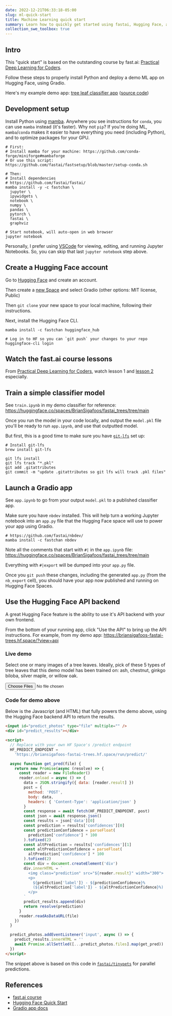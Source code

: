 ```yaml
---
date: 2022-12-21T06:33:18-05:00
slug: ml-quick-start
title: Machine Learning quick start
summary: Learn how to quickly get started using fastai, Hugging Face, and Gradio to deploy a demo ML app
collection_swe_toolbox: true
---
```


## Intro

This "quick start" is based on the outstanding course by fast.ai: [Practical Deep Learning for Coders](https://course.fast.ai).

Follow these steps to properly install Python and deploy a demo ML app on Hugging Face, using Gradio.

Here's my example demo app: [tree leaf classifier app](https://briansigafoos-fastai-trees.hf.space) ([source code](https://huggingface.co/spaces/BrianSigafoos/fastai_trees/tree/main))

## Development setup

Install Python using [mamba](https://mamba.readthedocs.io). Anywhere you see instructions for `conda`, you can use `mamba` instead (it's faster). Why not `pip`? If you're doing ML, `mamba`/`conda` makes it easier to have everything you need (including Python), and to optimize packages for your GPU.

```shell
# First:
# Install mamba for your machine: https://github.com/conda-forge/miniforge#mambaforge
# Or use this script: https://github.com/fastai/fastsetup/blob/master/setup-conda.sh

# Then:
# Install dependencies
# https://github.com/fastai/fastai/
mamba install -y -c fastchan \
  jupyter \
  ipywidgets \
  notebook \
  numpy \
  pandas \
  pytorch \
  fastai \
  graphviz

# Start notebook, will auto-open in web browser
jupyter notebook
```

Personally, I prefer using [VSCode](https://code.visualstudio.com/) for viewing, editing, and running Jupyter Notebooks. So, you can skip that last `jupyter notebook` step above.

## Create a Hugging Face account

Go to [Hugging Face](https://huggingface.co/) and create an account.

Then create a [new Space](https://huggingface.co/new-space) and select Gradio (other options: MIT license, Public)

Then `git clone` your new space to your local machine, following their instructions.

Next, install the Hugging Face CLI.

```shell
mamba install -c fastchan huggingface_hub

# Log in to HF so you can `git push` your changes to your repo
huggingface-cli login
```

## Watch the fast.ai course lessons

From [Practical Deep Learning for Coders](https://course.fast.ai), watch lesson 1 and [lesson 2](https://course.fast.ai/Lessons/lesson2.html) especially.

## Train a simple classifier model

See `train.ipynb` in my demo classifier for reference: <https://huggingface.co/spaces/BrianSigafoos/fastai_trees/tree/main>

Once you run the model in your code locally, and output the `model.pkl` file you'll be ready to run `app.ipynb`, and use that outputted model.

But first, this is a good time to make sure you have [`git-lfs`](https://git-lfs.com/) set up:

```shell
# Install git-lfs
brew install git-lfs

git lfs install
git lfs track "*.pkl"
git add .gitattributes
git commit -m "update .gitattributes so git lfs will track .pkl files"
```

## Launch a Gradio app

See `app.ipynb` to go from your output `model.pkl` to a published classifier app.

Make sure you have `nbdev` installed. This will help turn a working Jupyter notebook into an `app.py` file that the Hugging Face space will use to power your app using Gradio.

```shell
# https://github.com/fastai/nbdev/
mamba install -c fastchan nbdev
```

Note all the comments that start with `#|` in the `app.ipynb` file: <https://huggingface.co/spaces/BrianSigafoos/fastai_trees/tree/main>

Everything with `#|export` will be dumped into your `app.py` file.

Once you `git push` these changes, including the generated `app.py` (from the `nb_export` cell), you should have your app now published and running on Hugging Face Spaces.

## Use the Hugging Face API backend

A great Hugging Face feature is the ability to use it's API backend with your own frontend.

From the bottom of your running app, click "Use the API" to bring up the API instructions. For example, from my demo app: <https://briansigafoos-fastai-trees.hf.space/?view=api>

### Live demo

Select one or many images of a tree leaves. Ideally, pick of these 5 types of tree leaves that this demo model has been trained on:
ash, chestnut, ginkgo biloba, silver maple, or willow oak.

<input id="predict_photos" type="file" multiple="" />
<div id="predict_results"></div>

<script>
  // Replace with your own HF Space's /predict endpoint
  HF_PREDICT_ENDPOINT =
    'https://briansigafoos-fastai-trees.hf.space/run/predict/'

  async function get_pred(file) {
    return new Promise(async (resolve) => {
      const reader = new FileReader()
      reader.onload = async () => {
        data = JSON.stringify({ data: [reader.result] })
        post = {
          method: 'POST',
          body: data,
          headers: { 'Content-Type': 'application/json' }
        }
        const response = await fetch(HF_PREDICT_ENDPOINT, post)
        const json = await response.json()
        const results = json['data'][0]
        const prediction = results['confidences'][0]
        const predictionConfidence = parseFloat(
          prediction['confidence'] * 100
        ).toFixed(2)
        const altPrediction = results['confidences'][1]
        const altPredictionConfidence = parseFloat(
          altPrediction['confidence'] * 100
        ).toFixed(2)
        const div = document.createElement('div')
        div.innerHTML = `
          <img class="prediction" src="${reader.result}" width="300">
          <p>
            ${prediction['label']} - ${predictionConfidence}%
            (${altPrediction['label']} - ${altPredictionConfidence}%)
          </p>
        `
        predict_results.append(div)
        return resolve(prediction)
      }
      reader.readAsDataURL(file)
    })
  }

  predict_photos.addEventListener('input', async () => {
    predict_results.innerHTML = ''
    await Promise.allSettled([...predict_photos.files].map(get_pred))
  })
</script>

### Code for demo above

Below is the Javascript (and HTML) that fully powers the demo above, using the Hugging Face backend API to return the results.

```html
<input id="predict_photos" type="file" multiple="" />
<div id="predict_results"></div>

<script>
  // Replace with your own HF Space's /predict endpoint
  HF_PREDICT_ENDPOINT =
    'https://briansigafoos-fastai-trees.hf.space/run/predict/'

  async function get_pred(file) {
    return new Promise(async (resolve) => {
      const reader = new FileReader()
      reader.onload = async () => {
        data = JSON.stringify({ data: [reader.result] })
        post = {
          method: 'POST',
          body: data,
          headers: { 'Content-Type': 'application/json' }
        }
        const response = await fetch(HF_PREDICT_ENDPOINT, post)
        const json = await response.json()
        const results = json['data'][0]
        const prediction = results['confidences'][0]
        const predictionConfidence = parseFloat(
          prediction['confidence'] * 100
        ).toFixed(2)
        const altPrediction = results['confidences'][1]
        const altPredictionConfidence = parseFloat(
          altPrediction['confidence'] * 100
        ).toFixed(2)
        const div = document.createElement('div')
        div.innerHTML = `
          <img class="prediction" src="${reader.result}" width="300">
          <p>
            ${prediction['label']} - ${predictionConfidence}%
            (${altPrediction['label']} - ${altPredictionConfidence}%)
          </p>
        `
        predict_results.append(div)
        return resolve(prediction)
      }
      reader.readAsDataURL(file)
    })
  }

  predict_photos.addEventListener('input', async () => {
    predict_results.innerHTML = ''
    await Promise.allSettled([...predict_photos.files].map(get_pred))
  })
</script>
```

The snippet above is based on this code in [`fastai/tinypets`](https://github.com/fastai/tinypets/blob/638528a157fef9d7a1951dcd31592f19ddbe28d6/3parallel.html) for parallel predictions.

## References

- [fast.ai course](https://course.fast.ai/)
- [Hugging Face Quick Start](https://huggingface.co/docs/huggingface_hub/quick-start)
- [Gradio app docs](https://gradio.app/docs/)
